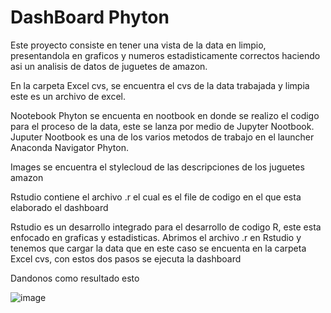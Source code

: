 # DashBoard Phyton 
Este proyecto consiste en tener una vista de la data en limpio, presentandola en graficos y numeros estadisticamente correctos haciendo asi un analisis de datos de juguetes de amazon.

En la carpeta Excel cvs, se encuentra el cvs de la data trabajada y limpia este es un archivo de excel.

Nootebook Phyton se encuenta en nootbook en donde se realizo el codigo para el proceso de la data, este se lanza por medio de Jupyter Nootbook.
Juputer Nootbook es una de los varios metodos de trabajo en el launcher Anaconda Navigator Phyton. 

Images se encuentra el stylecloud de las descripciones de los juguetes amazon 

Rstudio contiene el archivo .r el cual es el file de codigo en el que esta elaborado el dashboard 

Rstudio es un desarrollo integrado para el desarrollo de codigo R, este esta enfocado en graficas y estadisticas.
Abrimos el archivo .r en Rstudio y tenemos que cargar la data que en este caso se encuenta en la carpeta Excel cvs, con estos dos pasos se ejecuta la dashboard 

Dandonos como resultado esto 

![image](https://user-images.githubusercontent.com/101079444/190950414-a9c1e589-8059-49db-822b-3bebee64d9f8.png)

